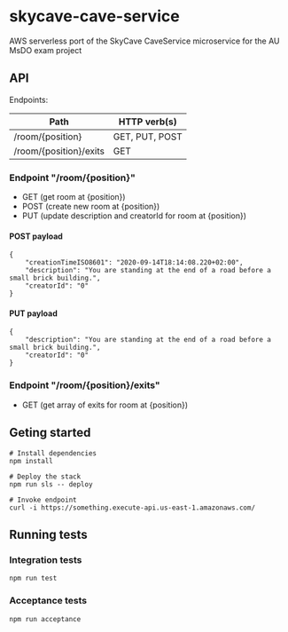 # skycave-cave-service

AWS serverless port of the SkyCave CaveService microservice for the AU MsDO exam project

## API

Endpoints:

| Path                   | HTTP verb(s)   |
| ---------------------- | -------------- |
| /room/{position}       | GET, PUT, POST |
| /room/{position}/exits | GET            |

### Endpoint "/room/{position}"

- GET (get room at {position})
- POST (create new room at {position})
- PUT (update description and creatorId for room at {position})

#### POST payload

```
{
    "creationTimeISO8601": "2020-09-14T18:14:08.220+02:00",
    "description": "You are standing at the end of a road before a small brick building.",
    "creatorId": "0"
}
```

#### PUT payload

```
{
    "description": "You are standing at the end of a road before a small brick building.",
    "creatorId": "0"
}
```

### Endpoint "/room/{position}/exits"

- GET (get array of exits for room at {position})

## Geting started

```
# Install dependencies
npm install

# Deploy the stack
npm run sls -- deploy

# Invoke endpoint
curl -i https://something.execute-api.us-east-1.amazonaws.com/
```

## Running tests

### Integration tests

```
npm run test
```

### Acceptance tests

```
npm run acceptance
```

